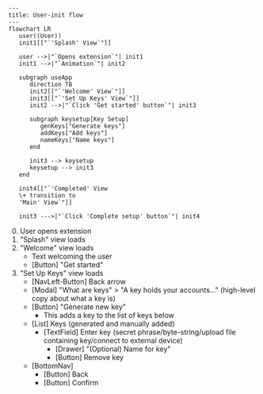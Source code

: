 ```mermaid
---
title: User-init flow
---
flowchart LR
   user((User))
   init1[["`'Splash' View`"]]

   user -->|"`Opens extension`"| init1
   init1 -->|"`Animation`"| init2

   subgraph useApp
      direction TB
      init2[["`'Welcome' View`"]]
      init3[["`'Set Up Keys' View`"]]
      init2 -->|"`Click 'Get started' button`"| init3

      subgraph keysetup[Key Setup]
         genKeys["Generate keys"]
         addKeys["Add keys"]
         nameKeys["Name keys"]
      end

      init3 --> keysetup
      keysetup --> init3
   end

   init4[["`'Completed' View
   \+ transition to
   'Main' View`"]]

   init3 --->|"`Click 'Complete setup' button`"| init4
```

0. User opens extension
1. "Splash" view loads
1. "Welcome" view loads
   - Text welcoming the user
   - [Button] "Get started"
1. "Set Up Keys" view loads
   - [NavLeft-Button] Back arrow
   - [Modal] "What are keys" > "A key holds your accounts..." (high-level copy about what a key is)
   - [Button] "Generate new key"
     - This adds a key to the list of keys below
   - [List] Keys (generated and manually added)
     - [TextField] Enter key (secret phrase/byte-string/upload file containing key/connect to external device)
       - [Drawer] "(Optional) Name for key"
       - [Button] Remove key
   - [BottomNav]
     - [Button] Back
     - [Button] Confirm
